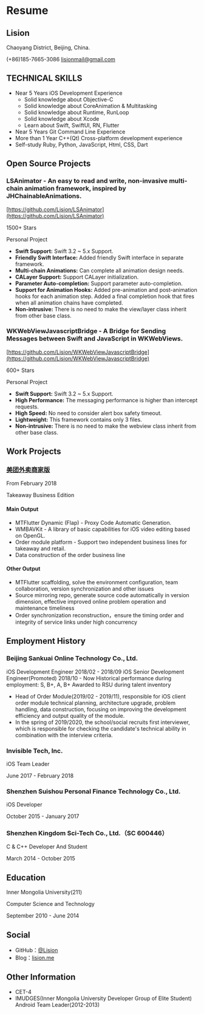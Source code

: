 # Resume

## Lision

Chaoyang District, Beijing, China.

(+86)185-7665-3086  lisionmail@gmail.com

## TECHNICAL SKILLS

- Near 5 Years iOS Development Experience
	- Solid knowledge about Objective-C
	- Solid knowledge about CoreAnimation & Multitasking
	- Solid knowledge about Runtime, RunLoop
	- Solid knowledge about Xcode
	- Learn about Swift, SwiftUI, RN, Flutter
- Near 5 Years Git Command Line Experience
- More than 1 Year C++(Qt) Cross-platform development experience
- Self-study Ruby, Python, JavaScript, Html, CSS, Dart

## Open Source Projects

### LSAnimator - An easy to read and write, non-invasive multi-chain animation framework, inspired by JHChainableAnimations.

[https://github.com/Lision/LSAnimator](https://github.com/Lision/LSAnimator)

1500+ Stars

Personal Project

- **Swift Support:** Swift 3.2 ~ 5.x Support.
- **Friendly Swift Interface:** Added friendly Swift interface in separate framework.
- **Multi-chain Animations:** Can complete all animation design needs.
- **CALayer Support:** Support CALayer initialization.
- **Parameter Auto-completion:** Support parameter auto-completion.
- **Support for Animation Hooks:** Added pre-animation and post-animation hooks for each animation step. Added a final completion hook that fires when all animation chains have completed.
- **Non-intrusive:** There is no need to make the view/layer class inherit from other base class.

### WKWebViewJavascriptBridge - A Bridge for Sending Messages between Swift and JavaScript in WKWebViews.

[https://github.com/Lision/WKWebViewJavascriptBridge](https://github.com/Lision/WKWebViewJavascriptBridge)

600+ Stars

Personal Project

- **Swift Support:** Swift 3.2 ~ 5.x Support.
- **High Performance:** The messaging performance is higher than intercept requests.
- **High Speed:** No need to consider alert box safety timeout.
- **Lightweight:** This framework contains only 3 files.
- **Non-intrusive:** There is no need to make the webview class inherit from other base class.

## Work Projects

### [美团外卖商家版](https://itunes.apple.com/cn/app/%E7%BE%8E%E5%9B%A2%E5%A4%96%E5%8D%96%E5%95%86%E5%AE%B6%E7%89%88-%E7%AE%A1%E5%AE%B6%E5%90%8E%E5%8F%B0/id869802614?mt=8)

From February 2018

Takeaway Business Edition

#### Main Output

- MTFlutter Dynamic (Flap) - Proxy Code Automatic Generation.
- WMBAVKit - A library of basic capabilities for iOS video editing based on OpenGL.
- Order module platform - Support two independent business lines for takeaway and retail.
- Data construction of the order business line

#### Other Output

- MTFlutter scaffolding, solve the environment configuration, team collaboration, version synchronization and other issues
- Source mirroring repo, generate source code automatically in version dimension, effective improved online problem operation and maintenance timeliness
- Order synchronization reconstruction，ensure the timing order and integrity of service links under high concurrency

## Employment History

### Beijing Sankuai Online Technology Co., Ltd.

iOS Development Engineer 2018/02 - 2018/09
iOS Senior Development Engineer(Promoted) 2018/10 - Now
Historical performance during employment: S, B+, A, B+
Awarded to RSU during talent inventory

- Head of Order Module(2019/02 - 2019/11), responsible for iOS client order module technical planning, architecture upgrade, problem handling, data construction, focusing on improving the development efficiency and output quality of the module.
- In the spring of 2019/2020, the school/social recruits first interviewer, which is responsible for checking the candidate's technical ability in combination with the interview criteria.

### Invisible Tech, Inc.

iOS Team Leader

June 2017 - February 2018

### Shenzhen Suishou Personal Finance Technology Co., Ltd.

iOS Developer

October 2015 - January 2017

### Shenzhen Kingdom Sci-Tech Co., Ltd.（SC 600446）

C & C++ Developer And Student

March 2014 - October 2015

## Education

Inner Mongolia University(211)

Computer Science and Technology

September 2010 - June 2014

## Social

- GitHub：[@Lision](https://github.com/Lision)
- Blog：[lision.me](https://lision.me/)

## Other Information

- CET-4
- IMUDGES(Inner Mongolia University Developer Group of Elite Student) Android Team Leader(2012-2013)
